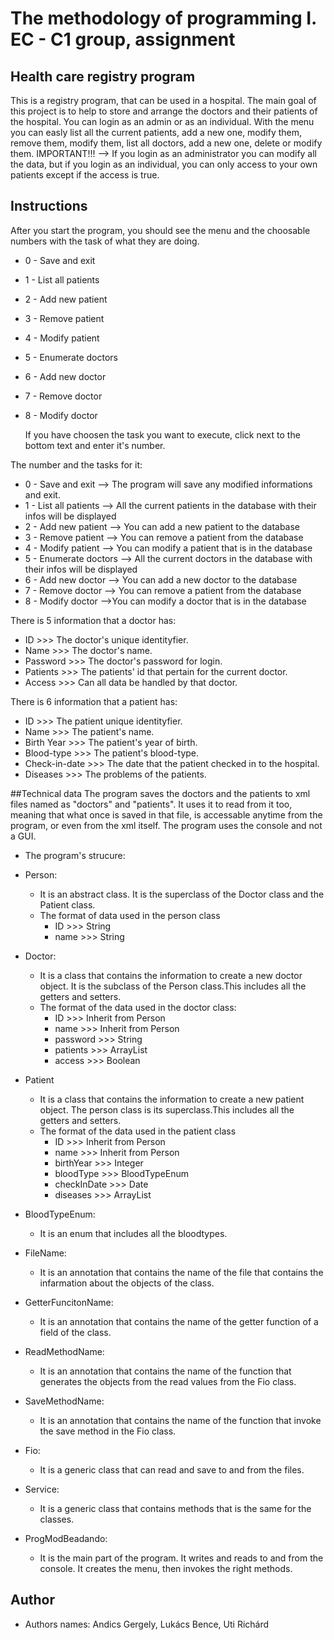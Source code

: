 # The methodology of programming I. EC - C1 group, assignment

## Health care registry program

This is a registry program, that can be used in a hospital.
The main goal of this project is to help to store and arrange the doctors and their patients of the
hospital. You can login as an admin or as an individual. With the menu you can easly list all the current patients, add a new one, modify them,
remove them, modify them, list all doctors, add a new one, delete or modify them. IMPORTANT!!! --> If you login as an administrator you can modify
all the data, but if you login as an individual, you can only access to your own patients except if the access is true.

## Instructions

After you start the program, you should see the menu and the choosable numbers with the task of what they are doing.
* 0 - Save and exit
* 1 - List all patients
* 2 - Add new patient
* 3 - Remove patient
* 4 - Modify patient
* 5 - Enumerate doctors
* 6 - Add new doctor
* 7 - Remove doctor
* 8 - Modify doctor

    If you have choosen the task you want to execute, click next to the bottom text and enter it's number.

The number and the tasks for it:

* 0 - Save and exit --> The program will save any modified informations and exit.
* 1 - List all patients --> All the current patients in the database with their infos will be displayed
* 2 - Add new patient --> You can add a new patient to the database
* 3 - Remove patient --> You can remove a patient from the database
* 4 - Modify patient --> You can modify a patient that is in the database
* 5 - Enumerate doctors --> All the current doctors in the database with their infos will be displayed
* 6 - Add new doctor --> You can add a new doctor to the database
* 7 - Remove doctor --> You can remove a patient from the database
* 8 - Modify doctor -->You can modify a doctor that is in the database

There is 5 information that a doctor has:
* ID >>> The doctor's unique identityfier.
* Name >>> The doctor's name.
* Password >>> The doctor's password for login.
* Patients >>> The patients' id that pertain for the current doctor.
* Access >>> Can all data be handled by that doctor.

There is 6 information that a patient has:
* ID >>> The patient unique identityfier.
* Name >>> The patient's name.
* Birth Year >>> The patient's year of birth.
* Blood-type >>> The patient's blood-type.
* Check-in-date >>> The date that the patient checked in to the hospital.
* Diseases >>> The problems of the patients.

##Technical data
The program saves the doctors and the patients to xml files named as "doctors" and "patients". It uses it to
read from it too, meaning that what once is saved in that file, is accessable anytime from the program,
or even from the xml itself. The program uses the console and not a GUI.




* The program's strucure:



* Person:
  * It is an abstract class. It is the superclass of the Doctor class and the Patient class.
  * The format of data used in the person class
    * ID >>> String
    * name >>> String

* Doctor:
  * It is a class that contains the information to create a new doctor object. It is the subclass of the Person class.This includes all the getters and setters.
  * The format of the data used in the doctor class:
    * ID >>> Inherit from Person
    * name >>> Inherit from Person
    * password >>> String
    * patients >>> ArrayList<String>
    * access >>> Boolean

* Patient
  * It is a class that contains the information to create a new patient object. The person class is its superclass.This includes all the getters and setters.
  * The format of the data used in the patient class
    * ID >>> Inherit from Person
    * name >>> Inherit from Person
    * birthYear >>> Integer
    * bloodType >>> BloodTypeEnum
    * checkInDate >>> Date
    * diseases >>> ArrayList<String>

* BloodTypeEnum:
    * It is an enum that includes all the bloodtypes.

* FileName:
  * It is an annotation that contains the name of the file that contains the infarmation about the objects of the class.

* GetterFuncitonName:
  * It is an annotation that contains the name of the getter function of a field of the class.  

* ReadMethodName:
  * It is an annotation that contains the name of the function that generates the objects from the read values from the Fio class.

* SaveMethodName:
  * It is an annotation that contains the name of the function that invoke the save method in the Fio class.

* Fio:
    * It is a generic class that can read and save to and from the files.

* Service:
    * It is a generic class that contains methods that is the same for the classes.

* ProgModBeadando:
    * It is the main part of the program. It writes and reads to and from the console. It creates the menu, then invokes
        the right methods.
    

## Author

* Authors names: Andics Gergely, Lukács Bence, Uti Richárd
